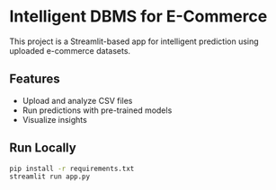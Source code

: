 # Intelligent DBMS for E-Commerce

This project is a Streamlit-based app for intelligent prediction using uploaded e-commerce datasets.

## Features
- Upload and analyze CSV files
- Run predictions with pre-trained models
- Visualize insights

## Run Locally
```bash
pip install -r requirements.txt
streamlit run app.py
